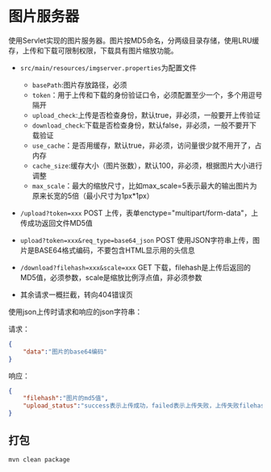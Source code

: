 # 图片服务器

使用Servlet实现的图片服务器。图片按MD5命名，分两级目录存储，使用LRU缓存，上传和下载可限制权限，下载具有图片缩放功能。

* `src/main/resources/imgserver.properties`为配置文件
	* `basePath`:图片存放路径，必须
	* `token`：用于上传和下载的身份验证口令，必须配置至少一个，多个用逗号隔开
	* `upload_check`:上传是否检查身份，默认true，非必须，一般要开上传验证
	* `download_check`:下载是否检查身份，默认false，非必须，一般不要开下载验证
	* `use_cache`：是否用缓存，默认true，非必须，访问量很少就不用开了，占内存
	* `cache_size`:缓存大小（图片张数），默认100，非必须，根据图片大小进行调整
	* `max_scale`：最大的缩放尺寸，比如max_scale=5表示最大的输出图片为原来长宽的5倍（最小尺寸为1px*1px）

* `/upload?token=xxx` POST 上传，表单enctype="multipart/form-data"，上传成功返回文件MD5值
* `upload?token=xxx&req_type=base64_json` POST 使用JSON字符串上传，图片是BASE64格式编码，不要包含HTML显示用的头信息
* `/download?filehash=xxx&scale=xxx` GET 下载，filehash是上传后返回的MD5值，必须参数，scale是缩放比例浮点值，非必须参数
* 其余请求一概拦截，转向404错误页

使用json上传时请求和响应的json字符串：

请求：
```json
{
	"data":"图片的base64编码"
}
```

响应：
```json
{
	"filehash":"图片的md5值",
	"upload_status":"success表示上传成功，failed表示上传失败，上传失败filehash为空字符串"
}
```

## 打包

```
mvn clean package
```